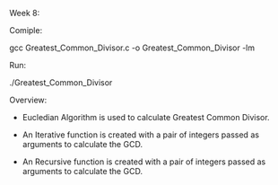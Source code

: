 Week 8:

Comiple: 

gcc Greatest_Common_Divisor.c -o Greatest_Common_Divisor -lm

Run: 

./Greatest_Common_Divisor

Overview:

* Eucledian Algorithm is used to calculate Greatest Common Divisor.

* An Iterative function is created with a pair of integers passed as arguments to calculate the GCD. 

* An Recursive function is created with a pair of integers passed as arguments to calculate the GCD. 
